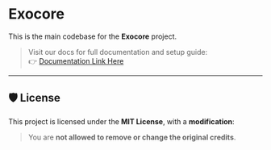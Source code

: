 # Exocore

This is the main codebase for the **Exocore** project.

> Visit our docs for full documentation and setup guide:  
👉 [Documentation Link Here](https://docs-exocore.onrender.com/) 
---

## 🛡 License

This project is licensed under the **MIT License**, with a **modification**:  
> You are **not allowed to remove or change the original credits**.
